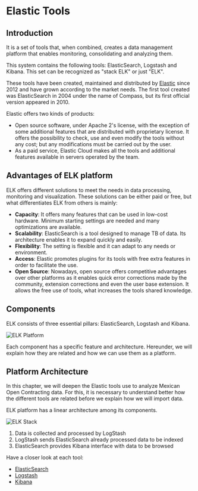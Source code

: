 # Elastic Tools

## Introduction

It is a set of tools that, when combined, creates a data management platform that enables monitoring, consolidating and analyzing them.

This system contains the following tools: ElasticSearch, Logstash and Kibana. This set can be recognized as "stack ELK" or just "ELK". 

These tools have been created, maintained and distributed by [Elastic](https://www.elastic.co/) since 2012 and have grown according to the market needs. The first tool created was ElasticSearch in 2004 under the name of Compass, but its first official version appeared in 2010.

Elastic offers two kinds of products:
- Open source software, under Apache 2's license, with the exception of some additional features that are distributed with proprietary license. It offers the possibility to check, use and even modify the tools without any cost; but any modifications must be carried out by the user.
- As a paid service, Elastic Cloud makes all the tools and additional features available in servers operated by the team.

## Advantages of ELK platform

ELK offers different solutions to meet the needs in data processing, monitoring and visualization. These solutions can be either paid or free, but what differentiates ELK from others is mainly:

- **Capacity**: It offers many features that can be used in low-cost hardware. Minimum starting settings are needed and many optimizations are available. 
- **Scalability**: ElasticSearch is a tool designed to manage TB of data. Its architecture enables it to expand quickly and easily.
- **Flexibility**: The setting is flexible and it can adapt to any needs or environment.
- **Access**: Elastic promotes plugins for its tools with free extra features in order to facilitate the use.
- **Open Source**: Nowadays, open source offers competitive advantages over other platforms as it enables quick error corrections made by the community, extension corrections and even the user base extension. It allows the free use of tools, what increases the tools shared knowledge.

## Components

ELK consists of three essential pillars: ElasticSearch, Logstash and Kibana.

![ELK Platform](elk.png "ELK Platform")

Each component has a specific feature and architecture. Hereunder, we will explain how they are related and how we can use them as a platform.

## Platform Architecture

In this chapter, we will deepen the Elastic tools use to analyze Mexican Open Contracting data. For this, it is necessary to understand better how the different tools are related before we explain how we will import data.

ELK platform has a linear architecture among its components.

![ELK Stack](elk_stack.jpg "ELK Stack")

1. Data is collected and processed by LogStash
1. LogStash sends ElasticSearch already processed data to be indexed
1. ElasticSearch provides Kibana interface with data to be browsed

Have a closer look at each tool:

- [ElasticSearch](https://manualkibanaocds.readthedocs.io/es/latest/C2/Seccion1/1_ElasticSearch.html)
- [Logstash](https://manualkibanaocds.readthedocs.io/es/latest/C2/Seccion1/2_Logstash.html)
- [Kibana](https://manualkibanaocds.readthedocs.io/es/latest/C2/Seccion1/3_Kibana.html)
